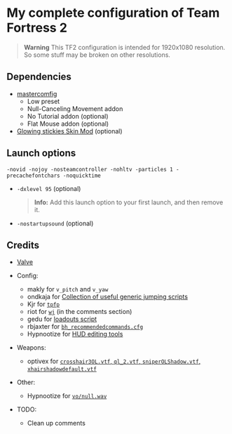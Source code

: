 # My complete configuration of Team Fortress 2

> **Warning**
> This TF2 configuration is intended for 1920x1080 resolution. So some stuff may be broken on other resolutions.

## Dependencies

* [mastercomfig](https://github.com/mastercomfig/mastercomfig)
  * Low preset
  * Null-Canceling Movement addon
  * No Tutorial addon (optional)
  * Flat Mouse addon (optional)
* [Glowing stickies Skin Mod](https://jump.tf/forum/index.php?topic=17.0) (optional)

## Launch options

    -novid -nojoy -nosteamcontroller -nohltv -particles 1 -precachefontchars -noquicktime

* `-dxlevel 95` (optional)
  > **Info:** Add this launch option to your first launch, and then remove it.
* `-nostartupsound` (optional)

## Credits

* [Valve](https://www.valvesoftware.com/en/)

* Config:
  * makly for `v_pitch` and `v_yaw`
  * ondkaja for [Collection of useful generic jumping scripts](https://jump.tf/forum/index.php?topic=3299.0)
  * Kjr for [`tpfp`](https://discord.com/channels/373855931169243146/373855931169243149/1101732562172379228)
  * riot for [`wj`](https://www.youtube.com/watch?v=LBmxSPiP3To) (in the comments section)
  * gedu for [loadouts script](https://www.teamfortress.tv/post/882069/resupply-bind-for-different-loadouts)
  * rbjaxter for [`bh_recommendedcommands.cfg`](https://github.com/rbjaxter/budhud/blob/master/cfg/bh_recommendedcommands.cfg)
  * Hypnootize for [HUD editing tools](https://github.com/Hypnootize/hypnotize-hud/blob/master/resource/tools/hud%20cfg.cfg)

* Weapons:
  * optivex for [`crosshair3OL.vtf`, `ql_2.vtf`, `sniperOLShadow.vtf`, `xhairshadowdefault.vtf`](https://drive.google.com/file/d/1J5q1A2Pxf0NtX8MRHxrNjAiv7KcaMXVC/edit)

* Other:
  * Hypnootize for [`vo/null.wav`](https://github.com/Hypnootize/m0rehud/blob/master/sound/vo/null.wav)

* TODO:
  * Clean up comments
